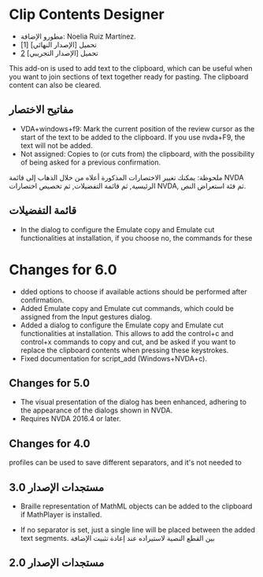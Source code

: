 # Clip Contents Designer #

*	مطورو الإضافة: Noelia Ruiz Martínez.
*	تحميل [الإصدار النهائي] [1]
*	تحميل [الإصدار التجريبي] [2]

This add-on is used to add text to the clipboard, which can be useful when
you want to join sections of text together ready for pasting.  The clipboard
content can also be cleared.

## مفاتيح الاختصار ##

* VDA+windows+f9: Mark the current position of the review cursor as the start of the text to be added to the clipboard. If you use nvda+F9, the text will not be added.
* Not assigned: Copies to (or cuts from) the clipboard, with the possibility of being asked for a previous confirmation.

ملحوظة: يمكنك تغيير الاختصارات المذكورة أعلاه من خلال الذهاب إلى قائمة NVDA
الرئيسية, ثم قائمة التفضيلات, ثم تخصيص اختصارات NVDA, ثم فئة استعراض النص.

## قائمة التفضيلات ##

* In the dialog to configure the Emulate copy and Emulate cut
  functionalities at installation, if you choose no, the commands for these
# Changes for 6.0

* dded options to choose if available actions should be performed after confirmation.
*	Added Emulate copy and Emulate cut commands, which could be assigned from the Input gestures dialog.
* Added a dialog to configure the Emulate copy and Emulate cut functionalities at installation. This allows to add the control+c and control+x commands to copy and cut, and be asked if you want to replace the clipboard contents when pressing these keystrokes.
*	Fixed documentation for script_add (Windows+NVDA+c).

## Changes for 5.0 ##

*	The visual presentation of the dialog has been enhanced, adhering to the
  appearance of the dialogs shown in NVDA.
*	Requires NVDA 2016.4 or later.

## Changes for 4.0 ##

  profiles can be used to save different separators, and it's not needed to

## مستجدات الإصدار 3.0 ##

*	Braille representation of MathML objects can be added to the clipboard if
  MathPlayer is installed.

*	If no separator is set, just a single line will be placed between the
  added text segments.
  بين القطع النصية لاستيراده عند إعادة تثبيت الإضافة


## مستجدات الإصدار 2.0 ##


[2]: http://addons.nvda-project.org/files/get.php?file=ccd-dev